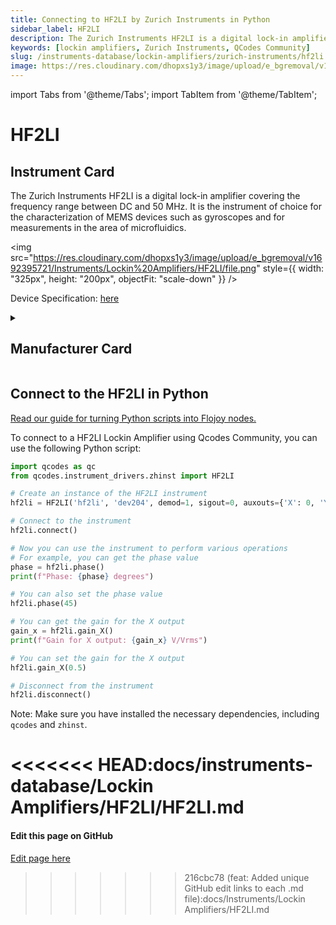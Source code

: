 ```yaml
---
title: Connecting to HF2LI by Zurich Instruments in Python
sidebar_label: HF2LI
description: The Zurich Instruments HF2LI is a digital lock-in amplifier covering the frequency range between DC and 50 MHz. It is the instrument of choice for the characterization of MEMS devices such as gyroscopes and for measurements in the area of microfluidics.
keywords: [lockin amplifiers, Zurich Instruments, QCodes Community]
slug: /instruments-database/lockin-amplifiers/zurich-instruments/hf2li
image: https://res.cloudinary.com/dhopxs1y3/image/upload/e_bgremoval/v1692395721/Instruments/Lockin%20Amplifiers/HF2LI/file.png
---
```


import Tabs from '@theme/Tabs';
import TabItem from '@theme/TabItem';

# HF2LI

## Instrument Card

<div className="flex">

<div>

The Zurich Instruments HF2LI is a digital lock-in amplifier covering the frequency range between DC and 50 MHz. It is the instrument of choice for the characterization of MEMS devices such as gyroscopes and for measurements in the area of microfluidics.

</div>

<img src="https://res.cloudinary.com/dhopxs1y3/image/upload/e_bgremoval/v1692395721/Instruments/Lockin%20Amplifiers/HF2LI/file.png" style={{ width: "325px", height: "200px", objectFit: "scale-down" }} />

</div>

<div className="flex text-center">

<p>Device Specification: <a target="\_blank" href="https://lasphotonics.com/wp-content/uploads/2020/12/zi_hf2li_leaflet_web.pdf">here</a></p>

</div>

<details style={{ marginTop: "15px"}}>
<summary><h2>Manufacturer Card</h2></summary>

<img src="https://res.cloudinary.com/dhopxs1y3/image/upload/v1692806207/Instruments/Vendor%20Logos/Zurich_Instruments.png" style={{ width: "100%", height: "170px",objectFit: "scale-down" }} />

Zurich Instruments Ltd. is a privately owned company developing and selling advanced test and measurement instruments equipped with software for dynamic signal analysis.

<ul>
  <li>Headquarters: Switzerland</li>
  <li>Yearly Revenue (millions, USD): 38.0</li>
  <li>Vendor Website: <a href="https://www.zhinst.com/americas/en">here</a></li>
</ul>
</details>

## Connect to the HF2LI in Python

[Read our guide for turning Python scripts into Flojoy nodes.](https://docs.flojoy.ai/custom-nodes/creating-custom-node/)
<Tabs>
<TabItem value="QCodes Community" label="QCodes Community">

To connect to a HF2LI Lockin Amplifier using Qcodes Community, you can use the following Python script:

```python
import qcodes as qc
from qcodes.instrument_drivers.zhinst import HF2LI

# Create an instance of the HF2LI instrument
hf2li = HF2LI('hf2li', 'dev204', demod=1, sigout=0, auxouts={'X': 0, 'Y': 3})

# Connect to the instrument
hf2li.connect()

# Now you can use the instrument to perform various operations
# For example, you can get the phase value
phase = hf2li.phase()
print(f"Phase: {phase} degrees")

# You can also set the phase value
hf2li.phase(45)

# You can get the gain for the X output
gain_x = hf2li.gain_X()
print(f"Gain for X output: {gain_x} V/Vrms")

# You can set the gain for the X output
hf2li.gain_X(0.5)

# Disconnect from the instrument
hf2li.disconnect()
```

Note: Make sure you have installed the necessary dependencies, including `qcodes` and `zhinst`.

<<<<<<< HEAD:docs/instruments-database/Lockin Amplifiers/HF2LI/HF2LI.md
</TabItem>
</Tabs>
=======
<SectionBreak />

[//]: # (Edit page on GitHub)

#### Edit this page on GitHub

[Edit page here](https://github.com/flojoy-ai/docs/blob/main/docs/instruments-database/Lockin%20Amplifiers/HF2LI/HF2LI.md)
>>>>>>> 216cbc78 (feat: Added unique GitHub edit links to each .md file):docs/Instruments/Lockin Amplifiers/HF2LI.md

